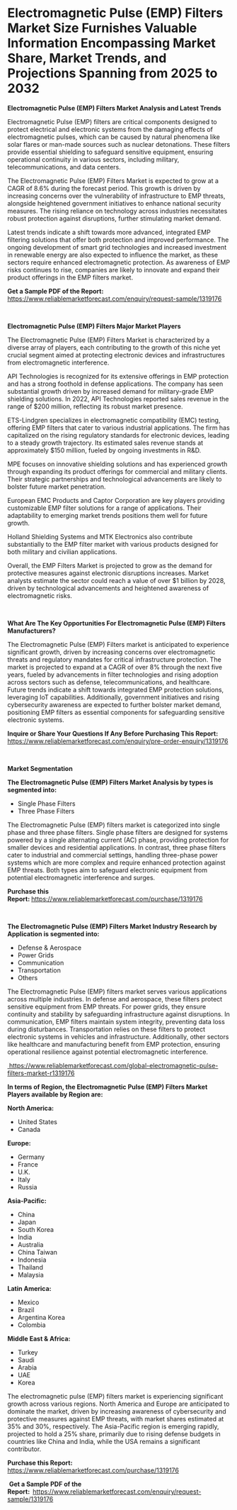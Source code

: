 <p><h1>Electromagnetic Pulse (EMP) Filters Market Size Furnishes Valuable Information Encompassing Market Share, Market Trends, and Projections Spanning from 2025 to 2032</h1></p><p><strong>Electromagnetic Pulse (EMP) Filters Market Analysis and Latest Trends</strong></p>
<p><p>Electromagnetic Pulse (EMP) filters are critical components designed to protect electrical and electronic systems from the damaging effects of electromagnetic pulses, which can be caused by natural phenomena like solar flares or man-made sources such as nuclear detonations. These filters provide essential shielding to safeguard sensitive equipment, ensuring operational continuity in various sectors, including military, telecommunications, and data centers.</p><p>The Electromagnetic Pulse (EMP) Filters Market is expected to grow at a CAGR of 8.6% during the forecast period. This growth is driven by increasing concerns over the vulnerability of infrastructure to EMP threats, alongside heightened government initiatives to enhance national security measures. The rising reliance on technology across industries necessitates robust protection against disruptions, further stimulating market demand.</p><p>Latest trends indicate a shift towards more advanced, integrated EMP filtering solutions that offer both protection and improved performance. The ongoing development of smart grid technologies and increased investment in renewable energy are also expected to influence the market, as these sectors require enhanced electromagnetic protection. As awareness of EMP risks continues to rise, companies are likely to innovate and expand their product offerings in the EMP filters market.</p></p>
<p><strong>Get a Sample PDF of the Report:&nbsp;</strong> <a href="https://www.reliablemarketforecast.com/enquiry/request-sample/1319176?utm_campaign=2758&utm_medium=2&utm_source=Github&utm_content=ia&utm_term=12042025&utm_id=electromagnetic-pulse-emp-filters">https://www.reliablemarketforecast.com/enquiry/request-sample/1319176</a></p>
<p>&nbsp;</p>
<p><strong>Electromagnetic Pulse (EMP) Filters Major Market Players</strong></p>
<p><p>The Electromagnetic Pulse (EMP) Filters Market is characterized by a diverse array of players, each contributing to the growth of this niche yet crucial segment aimed at protecting electronic devices and infrastructures from electromagnetic interference.</p><p>API Technologies is recognized for its extensive offerings in EMP protection and has a strong foothold in defense applications. The company has seen substantial growth driven by increased demand for military-grade EMP shielding solutions. In 2022, API Technologies reported sales revenue in the range of $200 million, reflecting its robust market presence.</p><p>ETS-Lindgren specializes in electromagnetic compatibility (EMC) testing, offering EMP filters that cater to various industrial applications. The firm has capitalized on the rising regulatory standards for electronic devices, leading to a steady growth trajectory. Its estimated sales revenue stands at approximately $150 million, fueled by ongoing investments in R&D.</p><p>MPE focuses on innovative shielding solutions and has experienced growth through expanding its product offerings for commercial and military clients. Their strategic partnerships and technological advancements are likely to bolster future market penetration.</p><p>European EMC Products and Captor Corporation are key players providing customizable EMP filter solutions for a range of applications. Their adaptability to emerging market trends positions them well for future growth. </p><p>Holland Shielding Systems and MTK Electronics also contribute substantially to the EMP filter market with various products designed for both military and civilian applications.</p><p>Overall, the EMP Filters Market is projected to grow as the demand for protective measures against electronic disruptions increases. Market analysts estimate the sector could reach a value of over $1 billion by 2028, driven by technological advancements and heightened awareness of electromagnetic risks.</p></p>
<p>&nbsp;</p>
<p><strong>What Are The Key Opportunities For Electromagnetic Pulse (EMP) Filters Manufacturers?</strong></p>
<p><p>The Electromagnetic Pulse (EMP) Filters market is anticipated to experience significant growth, driven by increasing concerns over electromagnetic threats and regulatory mandates for critical infrastructure protection. The market is projected to expand at a CAGR of over 8% through the next five years, fueled by advancements in filter technologies and rising adoption across sectors such as defense, telecommunications, and healthcare. Future trends indicate a shift towards integrated EMP protection solutions, leveraging IoT capabilities. Additionally, government initiatives and rising cybersecurity awareness are expected to further bolster market demand, positioning EMP filters as essential components for safeguarding sensitive electronic systems.</p></p>
<p><strong>Inquire or Share Your Questions If Any Before Purchasing This Report:</strong> <a href="https://www.reliablemarketforecast.com/enquiry/pre-order-enquiry/1319176?utm_campaign=2758&utm_medium=2&utm_source=Github&utm_content=ia&utm_term=12042025&utm_id=electromagnetic-pulse-emp-filters">https://www.reliablemarketforecast.com/enquiry/pre-order-enquiry/1319176</a></p>
<p>&nbsp;</p>
<p><strong>Market Segmentation</strong></p>
<p><strong>The Electromagnetic Pulse (EMP) Filters Market Analysis by types is segmented into:</strong></p>
<p><ul><li>Single Phase Filters</li><li>Three Phase Filters</li></ul></p>
<p><p>The Electromagnetic Pulse (EMP) filters market is categorized into single phase and three phase filters. Single phase filters are designed for systems powered by a single alternating current (AC) phase, providing protection for smaller devices and residential applications. In contrast, three phase filters cater to industrial and commercial settings, handling three-phase power systems which are more complex and require enhanced protection against EMP threats. Both types aim to safeguard electronic equipment from potential electromagnetic interference and surges.</p></p>
<p><strong>Purchase this Report:&nbsp;</strong><a href="https://www.reliablemarketforecast.com/purchase/1319176?utm_campaign=2758&utm_medium=2&utm_source=Github&utm_content=ia&utm_term=12042025&utm_id=electromagnetic-pulse-emp-filters">https://www.reliablemarketforecast.com/purchase/1319176</a></p>
<p>&nbsp;</p>
<p><strong>The Electromagnetic Pulse (EMP) Filters Market Industry Research by Application is segmented into:</strong></p>
<p><ul><li>Defense & Aerospace</li><li>Power Grids</li><li>Communication</li><li>Transportation</li><li>Others</li></ul></p>
<p><p>The Electromagnetic Pulse (EMP) filters market serves various applications across multiple industries. In defense and aerospace, these filters protect sensitive equipment from EMP threats. For power grids, they ensure continuity and stability by safeguarding infrastructure against disruptions. In communication, EMP filters maintain system integrity, preventing data loss during disturbances. Transportation relies on these filters to protect electronic systems in vehicles and infrastructure. Additionally, other sectors like healthcare and manufacturing benefit from EMP protection, ensuring operational resilience against potential electromagnetic interference.</p></p>
<p><a href="https://www.reliablemarketforecast.com/global-electromagnetic-pulse-filters-market-r1319176?utm_campaign=2758&utm_medium=2&utm_source=Github&utm_content=ia&utm_term=12042025&utm_id=electromagnetic-pulse-emp-filters">&nbsp;https://www.reliablemarketforecast.com/global-electromagnetic-pulse-filters-market-r1319176</a></p>
<p><strong>In terms of Region, the Electromagnetic Pulse (EMP) Filters Market Players available by Region are:</strong></p>
<p>
    <p> <strong> North America: </strong>
        <ul>
            <li>United States</li>
            <li>Canada</li>
        </ul>
        </p> 
    <p> <strong> Europe: </strong>
        <ul>
            <li>Germany</li>
            <li>France</li>
            <li>U.K.</li>
            <li>Italy</li>
            <li>Russia</li>
        </ul>
        </p> 
    <p> <strong> Asia-Pacific: </strong>
        <ul>
            <li>China</li>
            <li>Japan</li>
            <li>South Korea</li>
            <li>India</li>
            <li>Australia</li>
            <li>China Taiwan</li>
            <li>Indonesia</li>
            <li>Thailand</li>
            <li>Malaysia</li>
        </ul>
        </p> 
    <p> <strong> Latin America: </strong>
        <ul>
            <li>Mexico</li>
            <li>Brazil</li>
            <li>Argentina Korea</li>
            <li>Colombia</li>
        </ul>
        </p> 
    <p> <strong> Middle East & Africa: </strong>
        <ul>
            <li>Turkey</li>
            <li>Saudi</li>
            <li>Arabia</li>
            <li>UAE</li>
            <li>Korea</li>
        </ul>
    </p>
    </p>
<p><p>The electromagnetic pulse (EMP) filters market is experiencing significant growth across various regions. North America and Europe are anticipated to dominate the market, driven by increasing awareness of cybersecurity and protective measures against EMP threats, with market shares estimated at 35% and 30%, respectively. The Asia-Pacific region is emerging rapidly, projected to hold a 25% share, primarily due to rising defense budgets in countries like China and India, while the USA remains a significant contributor.</p></p>
<p><strong>Purchase this Report: </strong><a href="https://www.reliablemarketforecast.com/purchase/1319176?utm_campaign=2758&utm_medium=2&utm_source=Github&utm_content=ia&utm_term=12042025&utm_id=electromagnetic-pulse-emp-filters">https://www.reliablemarketforecast.com/purchase/1319176</a></p>
<p>&nbsp;<strong>Get a Sample PDF of the Report:&nbsp;&nbsp;</strong><a href="https://www.reliablemarketforecast.com/enquiry/request-sample/1319176?utm_campaign=2758&utm_medium=2&utm_source=Github&utm_content=ia&utm_term=12042025&utm_id=electromagnetic-pulse-emp-filters">https://www.reliablemarketforecast.com/enquiry/request-sample/1319176</a></p>
<p><strong></strong></p>
<p><p></p><p></p><p></p></p>